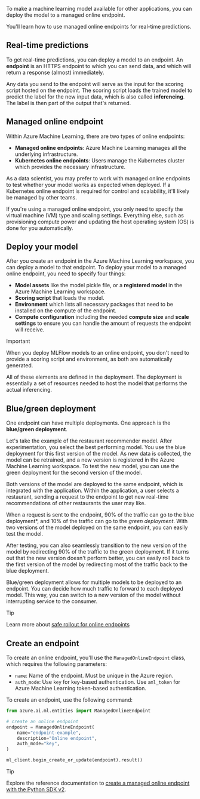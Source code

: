 To make a machine learning model available for other applications, you can deploy the model to a managed online endpoint.

You'll learn how to use managed online endpoints for real-time predictions.

## Real-time predictions

To get real-time predictions, you can deploy a model to an endpoint. An **endpoint** is an HTTPS endpoint to which you can send data, and which will return a response (almost) immediately.

Any data you send to the endpoint will serve as the input for the scoring script hosted on the endpoint. The scoring script loads the trained model to predict the label for the new input data, which is also called **inferencing**. The label is then part of the output that's returned.

## Managed online endpoint

Within Azure Machine Learning, there are two types of online endpoints:

- **Managed online endpoints**: Azure Machine Learning manages all the underlying infrastructure.
- **Kubernetes online endpoints**: Users manage the Kubernetes cluster which provides the necessary infrastructure.

As a data scientist, you may prefer to work with managed online endpoints to test whether your model works as expected when deployed. If a Kubernetes online endpoint is required for control and scalability, it'll likely be managed by other teams.

If you're using a managed online endpoint, you only need to specify the virtual machine (VM) type and scaling settings. Everything else, such as provisioning compute power and updating the host operating system (OS) is done for you automatically.

## Deploy your model

After you create an endpoint in the Azure Machine Learning workspace, you can deploy a model to that endpoint. To deploy your model to a managed online endpoint, you need to specify four things:

- **Model assets** like the model pickle file, or a **registered model** in the Azure Machine Learning workspace.
- **Scoring script** that loads the model.
- **Environment** which lists all necessary packages that need to be installed on the compute of the endpoint.
- **Compute configuration** including the needed **compute size** and **scale settings** to ensure you can handle the amount of requests the endpoint will receive.

> [!Important]
> When you deploy MLFlow models to an online endpoint, you don't need to provide a scoring script and environment, as both are automatically generated.

All of these elements are defined in the deployment. The deployment is essentially a set of resources needed to host the model that performs the actual inferencing.

## Blue/green deployment

One endpoint can have multiple deployments. One approach is the **blue/green deployment**.

Let's take the example of the restaurant recommender model. After experimentation, you select the best performing model. You use the blue deployment for this first version of the model. As new data is collected, the model can be retrained, and a new version is registered in the Azure Machine Learning workspace. To test the new model, you can use the green deployment for the second version of the model.

Both versions of the model are deployed to the same endpoint, which is integrated with the application. Within the application, a user selects a restaurant, sending a request to the endpoint to get new real-time recommendations of other restaurants the user may like. 

When a request is sent to the endpoint, 90% of the traffic can go to the blue deployment*, and 10% of the traffic can go to the *green deployment*. With two versions of the model deployed on the same endpoint, you can easily test the model. 

After testing, you can also seamlessly transition to the new version of the model by redirecting 90% of the traffic to the green deployment. If it turns out that the new version doesn't perform better, you can easily roll back to the first version of the model by redirecting most of the traffic back to the blue deployment.

Blue/green deployment allows for multiple models to be deployed to an endpoint. You can decide how much traffic to forward to each deployed model. This way, you can switch to a new version of the model without interrupting service to the consumer.

> [!Tip]
> Learn more about [safe rollout for online endpoints](/azure/machine-learning/how-to-safely-rollout-online-endpoints?azure-portal=true)

## Create an endpoint

To create an online endpoint, you'll use the `ManagedOnlineEndpoint` class, which requires the following parameters:

- `name`: Name of the endpoint. Must be unique in the Azure region.
- `auth_mode`: Use `key` for key-based authentication. Use `aml_token` for Azure Machine Learning token-based authentication.

To create an endpoint, use the following command:

```python
from azure.ai.ml.entities import ManagedOnlineEndpoint

# create an online endpoint
endpoint = ManagedOnlineEndpoint(
    name="endpoint-example",
    description="Online endpoint",
    auth_mode="key",
)

ml_client.begin_create_or_update(endpoint).result()
```

> [!Tip]
> Explore the reference documentation to [create a managed online endpoint with the Python SDK v2](/python/api/azure-ai-ml/azure.ai.ml.entities.managedonlineendpoint?azure-portal=true).